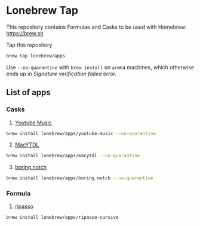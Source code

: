 # Lonebrew Tap

This repository contains Formulae and Casks to be used with Homebrew: https://brew.sh

Tap this repository 
```sh
brew tap lonebrew/apps
```

Use `--no-quarantine` with `brew install` on `arm64` machines, which otherwise ends up in _Signature verification failed_ error.


## List of apps

### Casks

1. [Youtube Music](https://github.com/th-ch/youtube-music)
```sh
brew install lonebrew/apps/youtube-music --no-quarantine
```

2. [MacYTDL](https://github.com/section83/MacYTDL)
```sh
brew install lonebrew/apps/macytdl --no-quarantine
```

3. [boring.notch](https://github.com/TheBoredTeam/boring.notch)
```sh
brew install lonebrew/apps/boring.notch --no-quarantine
```

### Formula

1. [ripasso](https://github.com/cortex/ripasso)
```sh
brew install lonebrew/apps/ripasso-cursive 
```
